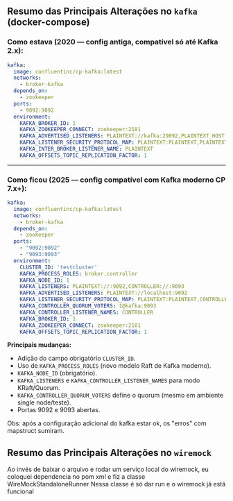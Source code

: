 ## **Resumo das Principais Alterações no `kafka` (docker-compose)**

### **Como estava (2020 — config antiga, compatível só até Kafka 2.x):**
```yaml
kafka:
  image: confluentinc/cp-kafka:latest
  networks:
    - broker-kafka
  depends_on:
    - zookeeper
  ports:
    - 9092:9092
  environment:
    KAFKA_BROKER_ID: 1
    KAFKA_ZOOKEEPER_CONNECT: zookeeper:2181
    KAFKA_ADVERTISED_LISTENERS: PLAINTEXT://kafka:29092,PLAINTEXT_HOST://localhost:9092
    KAFKA_LISTENER_SECURITY_PROTOCOL_MAP: PLAINTEXT:PLAINTEXT,PLAINTEXT_HOST:PLAINTEXT
    KAFKA_INTER_BROKER_LISTENER_NAME: PLAINTEXT
    KAFKA_OFFSETS_TOPIC_REPLICATION_FACTOR: 1
```

---

### **Como ficou (2025 — config compatível com Kafka moderno CP 7.x+):**
```yaml
kafka:
  image: confluentinc/cp-kafka:latest
  networks:
    - broker-kafka
  depends_on:
    - zookeeper
  ports:
    - "9092:9092"
    - "9093:9093"
  environment:
    CLUSTER_ID: 'testcluster'
    KAFKA_PROCESS_ROLES: broker,controller
    KAFKA_NODE_ID: 1
    KAFKA_LISTENERS: PLAINTEXT://:9092,CONTROLLER://:9093
    KAFKA_ADVERTISED_LISTENERS: PLAINTEXT://localhost:9092
    KAFKA_LISTENER_SECURITY_PROTOCOL_MAP: PLAINTEXT:PLAINTEXT,CONTROLLER:PLAINTEXT
    KAFKA_CONTROLLER_QUORUM_VOTERS: 1@kafka:9093
    KAFKA_CONTROLLER_LISTENER_NAMES: CONTROLLER
    KAFKA_BROKER_ID: 1
    KAFKA_ZOOKEEPER_CONNECT: zookeeper:2181
    KAFKA_OFFSETS_TOPIC_REPLICATION_FACTOR: 1
```

**Principais mudanças:**
- Adição do campo obrigatório `CLUSTER_ID`.
- Uso de `KAFKA_PROCESS_ROLES` (novo modelo Raft de Kafka moderno).
- `KAFKA_NODE_ID` (obrigatório).
- `KAFKA_LISTENERS` e `KAFKA_CONTROLLER_LISTENER_NAMES` para modo KRaft/Quorum.
- `KAFKA_CONTROLLER_QUORUM_VOTERS` define o quorum (mesmo em ambiente single node/teste).
- Portas 9092 e 9093 abertas.


Obs: após a configuração adicional do kafka estar ok, os "erros" com mapstruct sumiram.

## **Resumo das Principais Alterações no `wiremock`**

Ao invés de baixar o arquivo e rodar um serviço local do wiremock, 
eu coloquei dependencia no pom xml e fiz a classe WireMockStandaloneRunner
Nessa classe é só dar run e o wiremock já está funcional